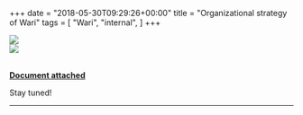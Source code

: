 +++
date = "2018-05-30T09:29:26+00:00"
title = "Organizational strategy of Wari"
tags = [
    "Wari",
    "internal",
]
+++

<div class="container" style="width:auto">
  <a target="blank" href="https://res.cloudinary.com/vincentstradic/image/upload/v1526054884/work/m30-1.jpg">
    <img src="https://res.cloudinary.com/vincentstradic/image/upload/v1526054884/work/m30-1.jpg" style="max-width:100%">
  </a>
</div>

<!--more-->
<div class="container" style="width:auto">
  <a target="blank" href="https://res.cloudinary.com/vincentstradic/image/upload/v1526054879/work/m30-2.jpg">
    <img src="https://res.cloudinary.com/vincentstradic/image/upload/v1526054879/work/m30-2.jpg" style="max-width:100%">
  </a>
</div>
<br>

[**Document attached**](https://res.cloudinary.com/vincentstradic/image/upload/v1526054881/work/m30-3.pdf)



Stay tuned!


<hr>
